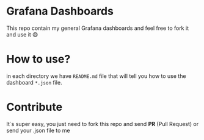# Grafana Dashboards
This repo contain my general Grafana dashboards and feel free to fork it and use it :smile:

# How to use?
in each directory we have `README.md` file that will tell you how to use the dashboard `*.json` file.

# Contribute 
It`s super easy, you just need to fork this repo and send __PR__ (Pull Request) or send your .json file to me
